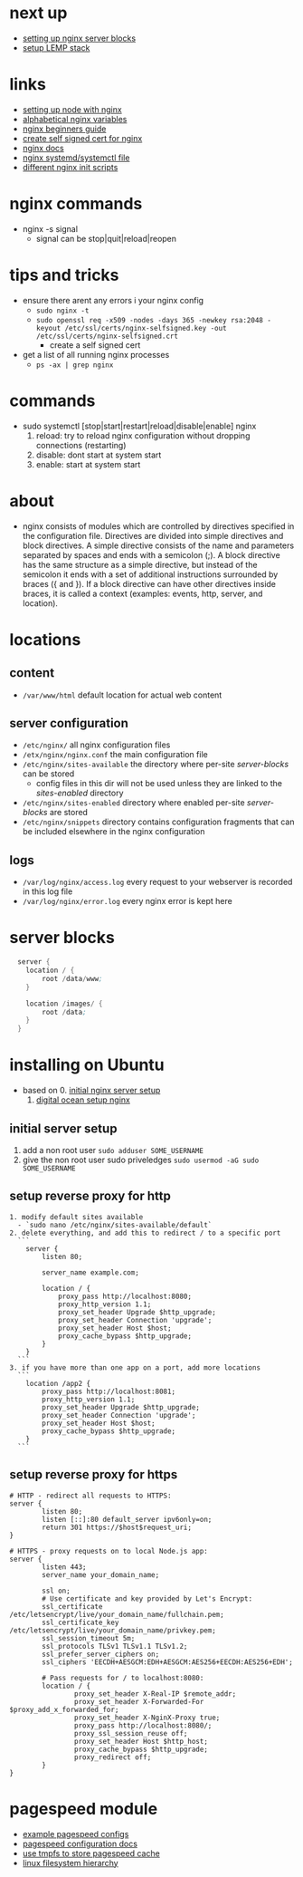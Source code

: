 # next up
  - [setting up nginx server blocks](https://www.digitalocean.com/community/tutorials/how-to-set-up-nginx-server-blocks-virtual-hosts-on-ubuntu-16-04)
  - [setup LEMP stack](https://www.digitalocean.com/community/tutorials/how-to-install-linux-nginx-mysql-php-lemp-stack-in-ubuntu-16-04)
# links
  - [setting up node with nginx](https://www.digitalocean.com/community/tutorials/how-to-set-up-a-node-js-application-for-production-on-ubuntu-16-04)
  - [alphabetical nginx variables](http://nginx.org/en/docs/varindex.html)
  - [nginx beginners guide](http://nginx.org/en/docs/beginners_guide.html)
  - [create self signed cert for nginx](https://www.digitalocean.com/community/tutorials/how-to-create-a-self-signed-ssl-certificate-for-nginx-in-ubuntu-16-04)
  - [nginx docs](https://nginx.org/en/docs/beginners_guide.html)
  - [nginx systemd/systemctl file](https://www.nginx.com/resources/wiki/start/topics/examples/systemd/)
  - [different nginx init scripts](https://www.nginx.com/resources/wiki/start/topics/examples/initscripts/)

# nginx commands
  - nginx -s signal
    - signal can be stop|quit|reload|reopen

# tips and tricks
  - ensure there arent any errors i your nginx config
    - `sudo nginx -t`
    - `sudo openssl req -x509 -nodes -days 365 -newkey rsa:2048 -keyout /etc/ssl/certs/nginx-selfsigned.key -out /etc/ssl/certs/nginx-selfsigned.crt`
      - create a self signed cert
  - get a list of all running nginx processes
    - `ps -ax | grep nginx`
# commands
  - sudo systemctl [stop|start|restart|reload|disable|enable] nginx
    1. reload: try to reload nginx configuration without dropping connections (restarting)
    2. disable: dont start at system start
    3. enable: start at system start
# about
  -  nginx consists of modules which are controlled by directives specified in the configuration file. Directives are divided into simple directives and block directives. A simple directive consists of the name and parameters separated by spaces and ends with a semicolon (;). A block directive has the same structure as a simple directive, but instead of the semicolon it ends with a set of additional instructions surrounded by braces ({ and }). If a block directive can have other directives inside braces, it is called a context (examples: events, http, server, and location).

# locations
## content
  - `/var/www/html` default location for actual web content
## server configuration
  - `/etc/nginx/` all nginx configuration files
  - `/etx/nginx/nginx.conf` the main configuration file
  - `/etc/nginx/sites-available` the directory where per-site *server-blocks* can be stored
    - config files in this dir will not be used unless they are linked to the *sites-enabled* directory
  - `/etc/nginx/sites-enabled` directory where enabled per-site *server-blocks* are stored
  - `/etc/nginx/snippets` directory contains configuration fragments that can be included elsewhere in the nginx configuration
## logs
  - `/var/log/nginx/access.log` every request to your webserver is recorded in this log file
  - `/var/log/nginx/error.log` every nginx error is kept here


# server blocks
  ```s
    server {
      location / {
          root /data/www;
      }

      location /images/ {
          root /data;
      }
    }
  ```

# installing on Ubuntu
  - based on
    0. [initial nginx server setup](https://www.digitalocean.com/community/tutorials/initial-server-setup-with-ubuntu-16-04)
    1. [digital ocean setup nginx](https://www.digitalocean.com/community/tutorials/how-to-install-nginx-on-ubuntu-16-04)
## initial server setup
  1. add a non root user
    `sudo adduser SOME_USERNAME`
  2. give the non root user sudo priveledges
    `sudo usermod -aG sudo SOME_USERNAME`
## setup reverse proxy for http
    1. modify default sites available
      - `sudo nano /etc/nginx/sites-available/default`
    2. delete everything, and add this to redirect / to a specific port
      ```
        server {
            listen 80;

            server_name example.com;

            location / {
                proxy_pass http://localhost:8080;
                proxy_http_version 1.1;
                proxy_set_header Upgrade $http_upgrade;
                proxy_set_header Connection 'upgrade';
                proxy_set_header Host $host;
                proxy_cache_bypass $http_upgrade;
            }
        }
      ```
    3. if you have more than one app on a port, add more locations
      ```
        location /app2 {
            proxy_pass http://localhost:8081;
            proxy_http_version 1.1;
            proxy_set_header Upgrade $http_upgrade;
            proxy_set_header Connection 'upgrade';
            proxy_set_header Host $host;
            proxy_cache_bypass $http_upgrade;
        }
      ```
## setup reverse proxy for https
```
# HTTP - redirect all requests to HTTPS:
server {
        listen 80;
        listen [::]:80 default_server ipv6only=on;
        return 301 https://$host$request_uri;
}

# HTTPS - proxy requests on to local Node.js app:
server {
        listen 443;
        server_name your_domain_name;

        ssl on;
        # Use certificate and key provided by Let's Encrypt:
        ssl_certificate /etc/letsencrypt/live/your_domain_name/fullchain.pem;
        ssl_certificate_key /etc/letsencrypt/live/your_domain_name/privkey.pem;
        ssl_session_timeout 5m;
        ssl_protocols TLSv1 TLSv1.1 TLSv1.2;
        ssl_prefer_server_ciphers on;
        ssl_ciphers 'EECDH+AESGCM:EDH+AESGCM:AES256+EECDH:AES256+EDH';

        # Pass requests for / to localhost:8080:
        location / {
                proxy_set_header X-Real-IP $remote_addr;
                proxy_set_header X-Forwarded-For $proxy_add_x_forwarded_for;
                proxy_set_header X-NginX-Proxy true;
                proxy_pass http://localhost:8080/;
                proxy_ssl_session_reuse off;
                proxy_set_header Host $http_host;
                proxy_cache_bypass $http_upgrade;
                proxy_redirect off;
        }
}
```

# pagespeed module
  - [example pagespeed configs](https://github.com/okdocker/server-configs-nginx/tree/master/pagespeed)
  - [pagespeed configuration docs](https://modpagespeed.com/doc/configuration)
  - [use tmpfs to store pagespeed cache](https://www.howtoforge.com/storing-files-directories-in-memory-with-tmpfs)
  - [linux filesystem hierarchy](http://www.pathname.com/fhs/2.2/fhs-5.5.html)
